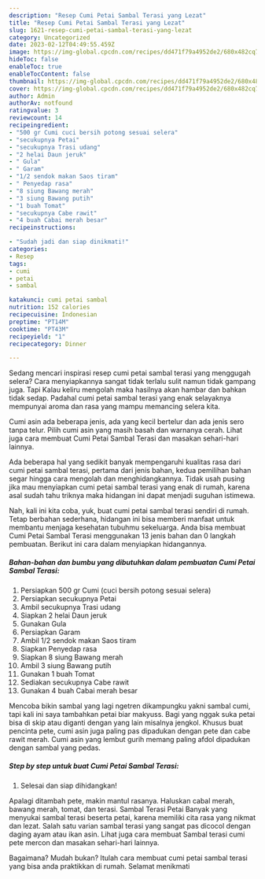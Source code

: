 ```yaml
---
description: "Resep Cumi Petai Sambal Terasi yang Lezat"
title: "Resep Cumi Petai Sambal Terasi yang Lezat"
slug: 1621-resep-cumi-petai-sambal-terasi-yang-lezat
category: Uncategorized
date: 2023-02-12T04:49:55.459Z
image: https://img-global.cpcdn.com/recipes/dd471f79a4952de2/680x482cq70/cumi-petai-sambal-terasi-foto-resep-utama.jpg
hideToc: false
enableToc: true
enableTocContent: false
thumbnail: https://img-global.cpcdn.com/recipes/dd471f79a4952de2/680x482cq70/cumi-petai-sambal-terasi-foto-resep-utama.jpg
cover: https://img-global.cpcdn.com/recipes/dd471f79a4952de2/680x482cq70/cumi-petai-sambal-terasi-foto-resep-utama.jpg
author: Admin
authorAv: notfound
ratingvalue: 3
reviewcount: 14
recipeingredient:
- "500 gr Cumi cuci bersih potong sesuai selera"
- "secukupnya Petai"
- "secukupnya Trasi udang"
- "2 helai Daun jeruk"
- " Gula"
- " Garam"
- "1/2 sendok makan Saos tiram"
- " Penyedap rasa"
- "8 siung Bawang merah"
- "3 siung Bawang putih"
- "1 buah Tomat"
- "secukupnya Cabe rawit"
- "4 buah Cabai merah besar"
recipeinstructions:

- "Sudah jadi dan siap dinikmati!"
categories:
- Resep
tags:
- cumi
- petai
- sambal

katakunci: cumi petai sambal 
nutrition: 152 calories
recipecuisine: Indonesian
preptime: "PT14M"
cooktime: "PT43M"
recipeyield: "1"
recipecategory: Dinner

---
```



Sedang mencari inspirasi resep cumi petai sambal terasi yang menggugah selera? Cara menyiapkannya sangat tidak terlalu sulit namun tidak gampang juga. Tapi Kalau keliru mengolah maka hasilnya akan hambar dan bahkan tidak sedap. Padahal cumi petai sambal terasi yang enak selayaknya mempunyai aroma dan rasa yang mampu memancing selera kita.


Cumi asin ada beberapa jenis, ada yang kecil bertelur dan ada jenis sero tanpa telur. Pilih cumi asin yang masih basah dan warnanya cerah. Lihat juga cara membuat Cumi Petai Sambal Terasi dan masakan sehari-hari lainnya.

Ada beberapa hal yang sedikit banyak mempengaruhi kualitas rasa dari cumi petai sambal terasi, pertama dari jenis bahan, kedua pemilihan bahan segar hingga cara mengolah dan menghidangkannya. Tidak usah pusing jika mau menyiapkan cumi petai sambal terasi yang enak di rumah, karena asal sudah tahu triknya maka hidangan ini dapat menjadi suguhan istimewa.


Nah, kali ini kita coba, yuk, buat cumi petai sambal terasi sendiri di rumah. Tetap berbahan sederhana, hidangan ini bisa memberi manfaat untuk membantu menjaga kesehatan tubuhmu sekeluarga. Anda bisa membuat Cumi Petai Sambal Terasi menggunakan 13 jenis bahan dan 0 langkah pembuatan. Berikut ini cara dalam menyiapkan hidangannya.

<!--inarticleads1-->

##### Bahan-bahan dan bumbu yang dibutuhkan dalam pembuatan Cumi Petai Sambal Terasi:

1. Persiapkan 500 gr Cumi (cuci bersih potong sesuai selera)
1. Persiapkan secukupnya Petai
1. Ambil secukupnya Trasi udang
1. Siapkan 2 helai Daun jeruk
1. Gunakan  Gula
1. Persiapkan  Garam
1. Ambil 1/2 sendok makan Saos tiram
1. Siapkan  Penyedap rasa
1. Siapkan 8 siung Bawang merah
1. Ambil 3 siung Bawang putih
1. Gunakan 1 buah Tomat
1. Sediakan secukupnya Cabe rawit
1. Gunakan 4 buah Cabai merah besar


Mencoba bikin sambal yang lagi ngetren dikampungku yakni sambal cumi, tapi kali ini saya tambahkan petai biar makyuss. Bagi yang nggak suka petai bisa di skip atau diganti dengan yang lain misalnya jengkol. Khusus buat pencinta pete, cumi asin juga paling pas dipadukan dengan pete dan cabe rawit merah. Cumi asin yang lembut gurih memang paling afdol dipadukan dengan sambal yang pedas. 

<!--inarticleads2-->

##### Step by step untuk buat Cumi Petai Sambal Terasi:


1. Selesai dan siap dihidangkan!

Apalagi ditambah pete, makin mantul rasanya. Haluskan cabal merah, bawang merah, tomat, dan terasi. Sambal Terasi Petai Banyak yang menyukai sambal terasi beserta petai, karena memiliki cita rasa yang nikmat dan lezat. Salah satu varian sambal terasi yang sangat pas dicocol dengan daging ayam atau ikan asin. Lihat juga cara membuat Sambal terasi cumi pete mercon dan masakan sehari-hari lainnya. 

Bagaimana? Mudah bukan? Itulah cara membuat cumi petai sambal terasi yang bisa anda praktikkan di rumah. Selamat menikmati

